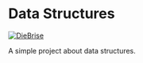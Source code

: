 # Data Structures

[![DieBrise](https://circleci.com/gh/DieBrise/data-structures.svg?style=svg)](https://circleci.com/gh/DieBrise/data-structures)

A simple project about data structures.